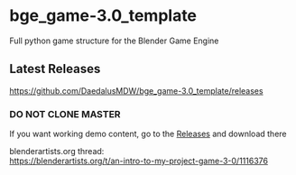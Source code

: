 # bge_game-3.0_template  
Full python game structure for the Blender Game Engine  

## Latest Releases  
https://github.com/DaedalusMDW/bge_game-3.0_template/releases

### DO NOT CLONE MASTER  
If you want working demo content, go to the [Releases](https://github.com/DaedalusMDW/bge_game-3.0_template/releases) and download there

blenderartists.org thread:  
https://blenderartists.org/t/an-intro-to-my-project-game-3-0/1116376
